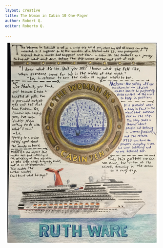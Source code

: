 ```yaml
---
layout: creative
title: The Woman in Cabin 10 One-Pager
author: Robert Q.
editor: Roberto Q.

---
```

![](/uploads/creative-one-pager-by-roberto-q-1.png)